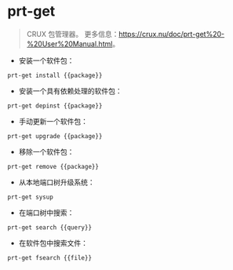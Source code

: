 # prt-get

> CRUX 包管理器。
> 更多信息：<https://crux.nu/doc/prt-get%20-%20User%20Manual.html>。

- 安装一个软件包：

`prt-get install {{package}}`

- 安装一个具有依赖处理的软件包：

`prt-get depinst {{package}}`

- 手动更新一个软件包：

`prt-get upgrade {{package}}`

- 移除一个软件包：

`prt-get remove {{package}}`

- 从本地端口树升级系统：

`prt-get sysup`

- 在端口树中搜索：

`prt-get search {{query}}`

- 在软件包中搜索文件：

`prt-get fsearch {{file}}`
